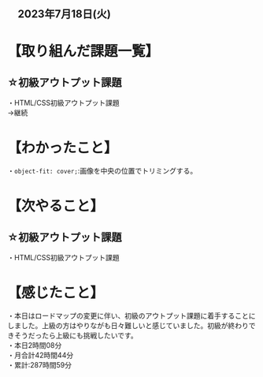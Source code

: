 ## 　2023年7月18日(火)
# 【取り組んだ課題一覧】
## ☆初級アウトプット課題
・HTML/CSS初級アウトプット課題<br>
→継続<br>
# 【わかったこと】
・`object-fit: cover;`:画像を中央の位置でトリミングする。<br>
# 【次やること】
## ☆初級アウトプット課題
・HTML/CSS初級アウトプット課題<br>
# 【感じたこと】
・本日はロードマップの変更に伴い、初級のアウトプット課題に着手することにしました。上級の方はやりながも日々難しいと感じていました。初級が終わりできそうだったら上級にも挑戦したいです。<br>
・本日2時間08分<br>
・月合計42時間44分<br>
・累計:287時間59分<br>
